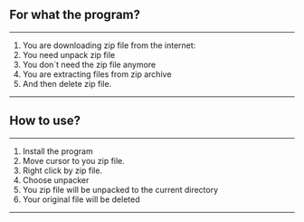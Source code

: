 ## For what the program? 
---
  1. You are downloading zip file from the internet:
  2. You need unpack zip file
  3. You don`t need the zip file anymore
  4. You are extracting files from zip archive
  5. And then delete zip file.
---
## How to use?
---
  1. Install the program
  2. Move cursor to you zip file.
  3. Right click by zip file.
  4. Choose unpacker
  5. You zip file will be unpacked to the current directory
  6. Your original file will be deleted
---

